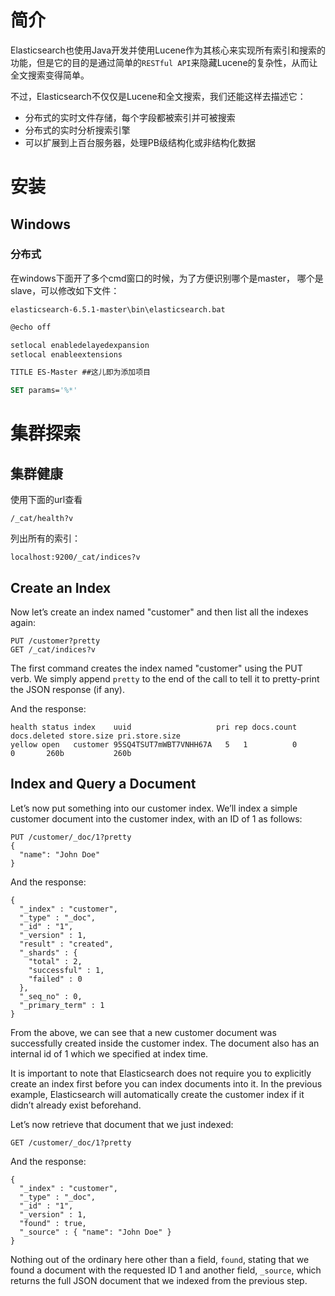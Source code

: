 # 简介

Elasticsearch也使用Java开发并使用Lucene作为其核心来实现所有索引和搜索的功能，但是它的目的是通过简单的`RESTful API`来隐藏Lucene的复杂性，从而让全文搜索变得简单。

不过，Elasticsearch不仅仅是Lucene和全文搜索，我们还能这样去描述它：

- 分布式的实时文件存储，每个字段都被索引并可被搜索
- 分布式的实时分析搜索引擎
- 可以扩展到上百台服务器，处理PB级结构化或非结构化数据


# 安装

## Windows

### 分布式

在windows下面开了多个cmd窗口的时候，为了方便识别哪个是master， 哪个是slave，可以修改如下文件：

`elasticsearch-6.5.1-master\bin\elasticsearch.bat`

```vb
@echo off

setlocal enabledelayedexpansion
setlocal enableextensions

TITLE ES-Master ##这儿即为添加项目

SET params='%*'
```




# 集群探索

## 集群健康

使用下面的url查看

```
/_cat/health?v
```



列出所有的索引：

```
localhost:9200/_cat/indices?v
```



## Create an Index

Now let’s create an index named "customer" and then list all the indexes again:

```
PUT /customer?pretty
GET /_cat/indices?v
```



The first command creates the index named "customer" using the PUT verb. We simply append `pretty` to the end of the call to tell it to pretty-print the JSON response (if any).

And the response:

```
health status index    uuid                   pri rep docs.count docs.deleted store.size pri.store.size
yellow open   customer 95SQ4TSUT7mWBT7VNHH67A   5   1          0            0       260b           260b
```



## Index and Query a Document

Let’s now put something into our customer index. We’ll index a simple customer document into the customer index, with an ID of 1 as follows:

```
PUT /customer/_doc/1?pretty
{
  "name": "John Doe"
}
```



And the response:

```
{
  "_index" : "customer",
  "_type" : "_doc",
  "_id" : "1",
  "_version" : 1,
  "result" : "created",
  "_shards" : {
    "total" : 2,
    "successful" : 1,
    "failed" : 0
  },
  "_seq_no" : 0,
  "_primary_term" : 1
}
```

From the above, we can see that a new customer document was successfully created inside the customer index. The document also has an internal id of 1 which we specified at index time.

It is important to note that Elasticsearch does not require you to explicitly create an index first before you can index documents into it. In the previous example, Elasticsearch will automatically create the customer index if it didn’t already exist beforehand.

Let’s now retrieve that document that we just indexed:

```
GET /customer/_doc/1?pretty
```



And the response:

```
{
  "_index" : "customer",
  "_type" : "_doc",
  "_id" : "1",
  "_version" : 1,
  "found" : true,
  "_source" : { "name": "John Doe" }
}
```

Nothing out of the ordinary here other than a field, `found`, stating that we found a document with the requested ID 1 and another field, `_source`, which returns the full JSON document that we indexed from the previous step.

